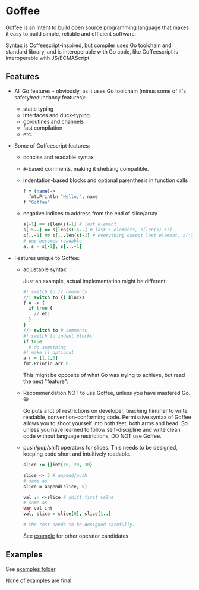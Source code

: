 # Goffee

Goffee is an intent to build open source programming language that makes it easy to build simple, reliable and efficient software.

Syntax is Coffeescript-inspired, but compiler uses Go toolchain and standard library, and is interoperable with Go code, like Coffeescript is interoperable with JS/ECMAScript.

## Features

* All Go features - obviously, as it uses Go toolchain (minus some of it's safety/redundancy features):
  * static typing
  * interfaces and duck-typing
  * goroutines and channels
  * fast compilation
  * etc.

* Some of Coffeescript features:
  * concise and readable syntax
  * `#`-based comments, making it shebang compatible.
  * indentation-based blocks and optional parenthesis in function calls

    ```coffee
    f = (name)->
      fmt.Println "Hello,", name
    f "Goffee"
    ```

  * negative indices to address from the end of slice/array

    ```coffee
    s[-1] == s[len(s)-1] # last element
    s[-5..] == s[len(s)-5..] # last 5 elements, s[len(s)-5:]
    s[..-1] == s[...len(s)-1] # everything except last element, s[:len(s)-1]
    # pop becomes readable
    a, s = s[-1], s[...-1]
    ```

* Features unique to Goffee:
  * adjustable syntax

    Just an example, actual implementation might be different:

    ```coffee
    #! switch to // comments
    //! switch to {} blocks
    f = -> {
      if true {
        // etc
      }
    }
    //! switch to # comments
    #! switch to indent blocks
    if true
      # do something
    #! make [] optional
    arr = [1,2,3]
    fmt.Println arr 0
    ```

    This might be opposite of what Go was trying to achieve, but read the next "feature":

  * Recommendation NOT to use Goffee, unless you have mastered Go. 😁

    Go puts a lot of restrictions on developer, teaching him/her to write readable, convention-conforming code. Permissive syntax of Goffee allows you to shoot yourself into both feet, both arms and head. So unless you have learned to follow self-discipline and write clean code without language restrictions, DO NOT use Goffee.

  * push/pop/shift operators for slices. This needs to be designed, keeping code short and intuitively readable.

    ```coffee
    slice := []int{10, 20, 30}

    slice <- 5 # append/push
    # same as
    slice = append(slice, 5)

    val := <-slice # shift first value
    # same as
    var val int
    val, slice = slice[0], slice[1..]

    # the rest needs to be designed carefully.
    ```

    See [example](examples/slices.goffee) for other operator candidates.

## Examples

See [examples folder](examples/).

None of examples are final.
